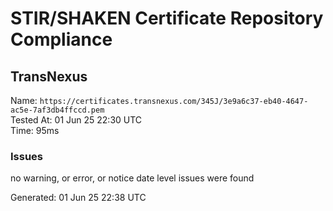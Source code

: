 # STIR/SHAKEN Certificate Repository Compliance

## TransNexus

Name: `https://certificates.transnexus.com/345J/3e9a6c37-eb40-4647-ac5e-7af3db4ffccd.pem`\
Tested At: 01 Jun 25 22:30 UTC\
Time: 95ms

### Issues

no warning, or error, or notice date level issues were found

Generated: 01 Jun 25 22:38 UTC